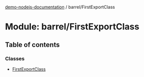 [demo-nodejs-documentation](../README.md) / barrel/FirstExportClass

# Module: barrel/FirstExportClass

## Table of contents

### Classes

- [FirstExportClass](../classes/barrel_FirstExportClass.FirstExportClass.md)
